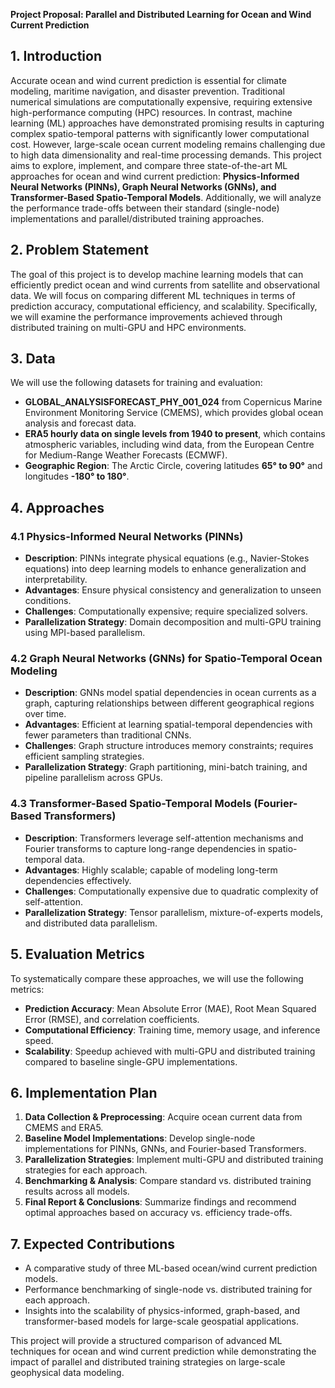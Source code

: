 **Project Proposal: Parallel and Distributed Learning for Ocean and Wind Current Prediction**

## 1. Introduction  
Accurate ocean and wind current prediction is essential for climate modeling, maritime navigation, and disaster prevention. Traditional numerical simulations are computationally expensive, requiring extensive high-performance computing (HPC) resources. In contrast, machine learning (ML) approaches have demonstrated promising results in capturing complex spatio-temporal patterns with significantly lower computational cost. However, large-scale ocean current modeling remains challenging due to high data dimensionality and real-time processing demands. This project aims to explore, implement, and compare three state-of-the-art ML approaches for ocean and wind current prediction: **Physics-Informed Neural Networks (PINNs), Graph Neural Networks (GNNs), and Transformer-Based Spatio-Temporal Models**. Additionally, we will analyze the performance trade-offs between their standard (single-node) implementations and parallel/distributed training approaches.

## 2. Problem Statement  
The goal of this project is to develop machine learning models that can efficiently predict ocean and wind currents from satellite and observational data. We will focus on comparing different ML techniques in terms of prediction accuracy, computational efficiency, and scalability. Specifically, we will examine the performance improvements achieved through distributed training on multi-GPU and HPC environments.

## 3. Data  
We will use the following datasets for training and evaluation:
- **GLOBAL_ANALYSISFORECAST_PHY_001_024** from Copernicus Marine Environment Monitoring Service (CMEMS), which provides global ocean analysis and forecast data.
- **ERA5 hourly data on single levels from 1940 to present**, which contains atmospheric variables, including wind data, from the European Centre for Medium-Range Weather Forecasts (ECMWF).
- **Geographic Region**: The Arctic Circle, covering latitudes **65° to 90°** and longitudes **-180° to 180°**.

## 4. Approaches  

### 4.1 Physics-Informed Neural Networks (PINNs)  
- **Description**: PINNs integrate physical equations (e.g., Navier-Stokes equations) into deep learning models to enhance generalization and interpretability.  
- **Advantages**: Ensure physical consistency and generalization to unseen conditions.  
- **Challenges**: Computationally expensive; require specialized solvers.  
- **Parallelization Strategy**: Domain decomposition and multi-GPU training using MPI-based parallelism.  

### 4.2 Graph Neural Networks (GNNs) for Spatio-Temporal Ocean Modeling  
- **Description**: GNNs model spatial dependencies in ocean currents as a graph, capturing relationships between different geographical regions over time.  
- **Advantages**: Efficient at learning spatial-temporal dependencies with fewer parameters than traditional CNNs.  
- **Challenges**: Graph structure introduces memory constraints; requires efficient sampling strategies.  
- **Parallelization Strategy**: Graph partitioning, mini-batch training, and pipeline parallelism across GPUs.  

### 4.3 Transformer-Based Spatio-Temporal Models (Fourier-Based Transformers)  
- **Description**: Transformers leverage self-attention mechanisms and Fourier transforms to capture long-range dependencies in spatio-temporal data.  
- **Advantages**: Highly scalable; capable of modeling long-term dependencies effectively.  
- **Challenges**: Computationally expensive due to quadratic complexity of self-attention.  
- **Parallelization Strategy**: Tensor parallelism, mixture-of-experts models, and distributed data parallelism.  

## 5. Evaluation Metrics  
To systematically compare these approaches, we will use the following metrics:  
- **Prediction Accuracy**: Mean Absolute Error (MAE), Root Mean Squared Error (RMSE), and correlation coefficients.  
- **Computational Efficiency**: Training time, memory usage, and inference speed.  
- **Scalability**: Speedup achieved with multi-GPU and distributed training compared to baseline single-GPU implementations.  

## 6. Implementation Plan  
1. **Data Collection & Preprocessing**: Acquire ocean current data from CMEMS and ERA5.  
2. **Baseline Model Implementations**: Develop single-node implementations for PINNs, GNNs, and Fourier-based Transformers.  
3. **Parallelization Strategies**: Implement multi-GPU and distributed training strategies for each approach.  
4. **Benchmarking & Analysis**: Compare standard vs. distributed training results across all models.  
5. **Final Report & Conclusions**: Summarize findings and recommend optimal approaches based on accuracy vs. efficiency trade-offs.  

## 7. Expected Contributions  
- A comparative study of three ML-based ocean/wind current prediction models.  
- Performance benchmarking of single-node vs. distributed training for each approach.  
- Insights into the scalability of physics-informed, graph-based, and transformer-based models for large-scale geospatial applications.  

This project will provide a structured comparison of advanced ML techniques for ocean and wind current prediction while demonstrating the impact of parallel and distributed training strategies on large-scale geophysical data modeling.
